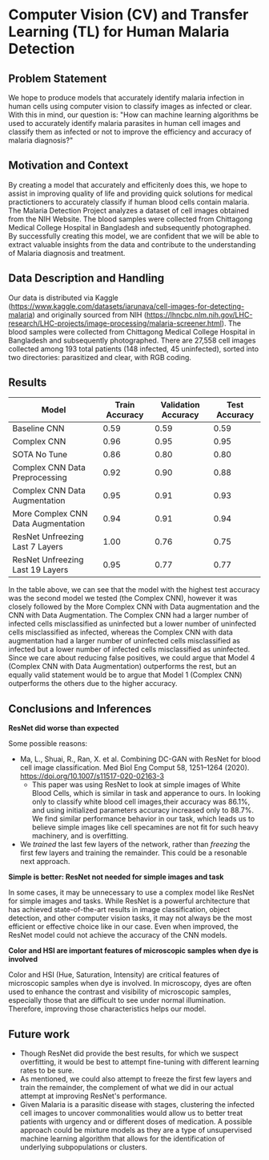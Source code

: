 # Computer Vision (CV) and Transfer Learning (TL) for Human Malaria Detection 

## Problem Statement

We hope to produce models that accurately identify malaria infection in human cells using computer vision to classify images as infected or clear. With this in mind, our question is: "How can machine learning algorithms be used to accurately identify malaria parasites in human cell images and classify them as infected or not to improve the efficiency and accuracy of malaria diagnosis?" 

## Motivation and Context

By creating a model that accurately and efficitenly does this, we hope to assist in improving quality of life and providing quick solutions for medical practictioners to accurately classify if human blood cells contain malaria. The Malaria Detection Project analyzes a dataset of cell images obtained from the NIH Website. The blood samples were collected from Chittagong Medical College Hospital in Bangladesh and subsequently photographed. By successfully creating this model, we are confident that we will be able to extract valuable insights from the data and contribute to the understanding of Malaria diagnosis and treatment.


## Data Description and Handling

Our data is distributed via Kaggle (https://www.kaggle.com/datasets/iarunava/cell-images-for-detecting-malaria) and originally sourced from NIH (https://lhncbc.nlm.nih.gov/LHC-research/LHC-projects/image-processing/malaria-screener.html). The blood samples were collected from Chittagong Medical College Hospital in Bangladesh and subsequently photographed. There are 27,558 cell images collected among 193 total patients (148 infected, 45 uninfected), sorted into two directories: parasitized and clear, with RGB coding. 

## Results

|   Model                           | Train Accuracy | Validation Accuracy | Test Accuracy |
|-----------------------------------|----------------|---------------------|---------------|
| Baseline CNN                      |      0.59      |         0.59        |     0.59      |
| Complex CNN                       |      0.96      |         0.95        |     0.95      |
| SOTA No Tune                      |      0.86      |         0.80        |     0.80      |
| Complex CNN Data Preprocessing    |      0.92      |         0.90        |     0.88      |
| Complex CNN Data Augmentation     |      0.95      |         0.91        |     0.93      |
| More Complex CNN Data Augmentation|      0.94      |         0.91        |     0.94      |
| ResNet Unfreezing Last 7 Layers   |      1.00      |         0.76        |     0.75      |
| ResNet Unfreezing Last 19 Layers  |      0.95      |         0.77        |     0.77      |

In the table above, we can see that the model with the highest test accuracy was the second model we tested (the Complex CNN), however it was closely followed by the More Complex CNN with Data augmentation and the CNN with Data Augmentation. The Complex CNN had a larger number of infected cells misclassified as uninfected but a lower number of uninfected cells misclassified as infected, whereas the Complex CNN with data augmentation had a larger number of uninfected cells misclassified as infected but a lower number of infected cells misclassified as uninfected. Since we care about reducing false positives, we could argue that Model 4 (Complex CNN with Data Augmentation) outperforms the rest, but an equally valid statement would be to argue that Model 1 (Complex CNN) outperforms the others due to the higher accuracy. 

## Conclusions and Inferences

**ResNet did worse than expected**

Some possible reasons:
- Ma, L., Shuai, R., Ran, X. et al. Combining DC-GAN with ResNet for blood cell image classification. Med Biol Eng Comput 58, 1251–1264 (2020). https://doi.org/10.1007/s11517-020-02163-3
    - This paper was using ResNet to look at simple images of White Blood Cells, which is similar in task and apperance to ours. In looking only to classify white blood cell images,their accuracy was 86.1%, and using initialized parameters accuracy increased only to 88.7%. We find similar performance behavior in our task, which leads us to believe simple images like cell specamines are not fit for such heavy machinery, and is overfitting.
- We *trained* the last few layers of the network, rather than *freezing* the first few layers and training the remainder. This could be a resonable next approach.

**Simple is better: ResNet not needed for simple images and task**

In some cases, it may be unnecessary to use a complex model like ResNet for simple images and tasks. While ResNet is a powerful architecture that has achieved state-of-the-art results in image classification, object detection, and other computer vision tasks, it may not always be the most efficient or effective choice like in our case. Even when improved, the ResNet model could not achieve the accuracy of the CNN models.

**Color and HSI are important features of microscopic samples when dye is involved**

Color and HSI (Hue, Saturation, Intensity) are critical features of microscopic samples when dye is involved. In microscopy, dyes are often used to enhance the contrast and visibility of microscopic samples, especially those that are difficult to see under normal illumination. Therefore, improving those characteristics helps our model.


## Future work
- Though ResNet did provide the best results, for which we suspect overfitting, it would be best to attempt fine-tuning with different learning rates to be sure.
- As mentioned, we could also attempt to freeze the first few layers and train the remainder, the complement of what we did in our actual attempt at improving ResNet's performance.
- Given Malaria is a parasitic disease with stages, clustering the infected cell images to uncover commonalities would allow us to better treat patients with urgency and or different doses of medication. A possible approach could be mixture models as they are a type of unsupervised machine learning algorithm that allows for the identification of underlying subpopulations or clusters.
 